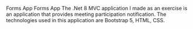 Forms App
Forms App The .Net 8 MVC application I made as an exercise is an application that provides meeting participation notification. The technologies used in this application are Bootstrap 5, HTML, CSS.
